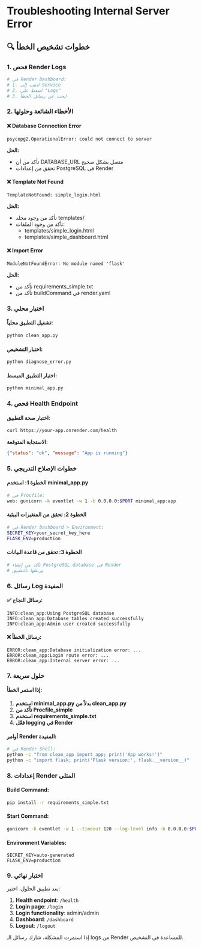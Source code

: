 # Troubleshooting Internal Server Error

## 🔍 خطوات تشخيص الخطأ

### 1. فحص Render Logs
```bash
# في Render Dashboard:
# 1. اذهب إلى Service
# 2. اضغط على "Logs"
# 3. ابحث عن رسائل الخطأ
```

### 2. الأخطاء الشائعة وحلولها

#### ❌ Database Connection Error
```
psycopg2.OperationalError: could not connect to server
```
**الحل:**
- تأكد من أن DATABASE_URL متصل بشكل صحيح
- تحقق من إعدادات PostgreSQL في Render

#### ❌ Template Not Found
```
TemplateNotFound: simple_login.html
```
**الحل:**
- تأكد من وجود مجلد templates/
- تأكد من وجود الملفات:
  - templates/simple_login.html
  - templates/simple_dashboard.html

#### ❌ Import Error
```
ModuleNotFoundError: No module named 'flask'
```
**الحل:**
- تأكد من requirements_simple.txt
- تأكد من buildCommand في render.yaml

### 3. اختبار محلي

#### تشغيل التطبيق محلياً:
```bash
python clean_app.py
```

#### اختبار التشخيص:
```bash
python diagnose_error.py
```

#### اختبار التطبيق المبسط:
```bash
python minimal_app.py
```

### 4. فحص Health Endpoint

#### اختبار صحة التطبيق:
```bash
curl https://your-app.onrender.com/health
```

**الاستجابة المتوقعة:**
```json
{"status": "ok", "message": "App is running"}
```

### 5. خطوات الإصلاح التدريجي

#### الخطوة 1: استخدم minimal_app.py
```bash
# في Procfile:
web: gunicorn -k eventlet -w 1 -b 0.0.0.0:$PORT minimal_app:app
```

#### الخطوة 2: تحقق من المتغيرات البيئية
```bash
# في Render Dashboard > Environment:
SECRET_KEY=your_secret_key_here
FLASK_ENV=production
```

#### الخطوة 3: تحقق من قاعدة البيانات
```bash
# تأكد من إنشاء PostgreSQL database في Render
# وربطها بالتطبيق
```

### 6. رسائل Log المفيدة

#### ✅ رسائل النجاح:
```
INFO:clean_app:Using PostgreSQL database
INFO:clean_app:Database tables created successfully
INFO:clean_app:Admin user created successfully
```

#### ❌ رسائل الخطأ:
```
ERROR:clean_app:Database initialization error: ...
ERROR:clean_app:Login route error: ...
ERROR:clean_app:Internal server error: ...
```

### 7. حلول سريعة

#### إذا استمر الخطأ:

1. **استخدم minimal_app.py بدلاً من clean_app.py**
2. **تأكد من Procfile_simple**
3. **استخدم requirements_simple.txt**
4. **فعّل logging في Render**

#### أوامر Render المفيدة:
```bash
# في Render Shell:
python -c "from clean_app import app; print('App works!')"
python -c "import flask; print('Flask version:', flask.__version__)"
```

### 8. إعدادات Render المثلى

#### Build Command:
```bash
pip install -r requirements_simple.txt
```

#### Start Command:
```bash
gunicorn -k eventlet -w 1 --timeout 120 --log-level info -b 0.0.0.0:$PORT clean_app:app
```

#### Environment Variables:
```
SECRET_KEY=auto-generated
FLASK_ENV=production
```

### 9. اختبار نهائي

بعد تطبيق الحلول، اختبر:

1. **Health endpoint**: `/health`
2. **Login page**: `/login`
3. **Login functionality**: admin/admin
4. **Dashboard**: `/dashboard`
5. **Logout**: `/logout`

إذا استمرت المشكلة، شارك رسائل الـ logs من Render للمساعدة في التشخيص.
